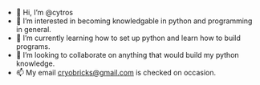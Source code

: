 - 👋 Hi, I’m @cytros 
- 👀 I’m interested in becoming knowledgable in python and programming in general.
- 🌱 I’m currently learning how to set up python and learn how to build programs.
- 💞️ I’m looking to collaborate on anything that would build my python knowledge.
- 📫 My email cryobricks@gmail.com is checked on occasion.

<!---
cytros/cytros is a ✨ special ✨ repository because its `README.md` (this file) appears on your GitHub profile.
You can click the Preview link to take a look at your changes.
--->
